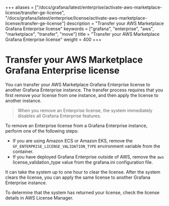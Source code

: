 +++
aliases = ["/docs/grafana/latest/enterprise/activate-aws-marketplace-license/transfer-ge-license", "/docs/grafana/latest/enterprise/license/activate-aws-marketplace-license/transfer-ge-license"]
description = "Transfer your AWS Marketplace Grafana Enterprise license"
keywords = ["grafana", "enterprise", "aws", "marketplace", "transfer", "move"]
title = "Transfer your AWS Marketplace Grafana Enterprise license"
weight = 400
+++

# Transfer your AWS Marketplace Grafana Enterprise license

You can transfer your AWS Marketplace Grafana Enterprise license to another Grafana Enterprise instance. The transfer process requires that you first remove your license from one instance, and then apply the license to another instance.

> When you remove an Enterprise license, the system immediately disables all Grafana Enterprise features.

To remove an Enterprise license from a Grafana Enterprise instance, perform one of the following steps:

- If you are using Amazon ECS or Amazon EKS, remove the `GF_ENTERPRISE_LICENSE_VALIDATION_TYPE` environment variable from the container.
- If you have deployed Grafana Enterprise outside of AWS, remove the `aws` license_validation_type value from the grafana.ini configuration file.

It can take the system up to one hour to clear the license. After the system clears the license, you can apply the same license to another Grafana Enterprise instance.

To determine that the system has returned your license, check the license details in AWS License Manager.
